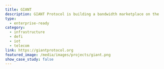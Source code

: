 ```yaml
---
title: GIANT
description: GIANT Protocol is building a bandwidth marketplace on the blockchain, bringing liquidity to bandwidth through a set of protocols that coordinate, tokenize, and financialise bandwidth as novel, semi-fungible Data Contract Tokens (DCTs).
type:
  - enterprise-ready
category:
  - infrastructure
  - defi
  - iot
  - telecom
link: https://giantprotocol.org
featured_image: /media/images/projects/giant.png
show_case_study: false
---
```


